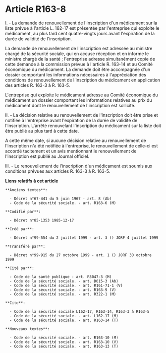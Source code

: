 # Article R163-8

I. - La demande de renouvellement de l'inscription d'un médicament sur la liste prévue à l'article L. 162-17 est présentée
par l'entreprise qui exploite le médicament, au plus tard cent quatre-vingts jours avant l'expiration de la durée de validité
de l'inscription.

La demande de renouvellement de l'inscription est adressée au ministre chargé de la sécurité sociale, qui en accuse réception
et en informe le ministre chargé de la santé ; l'entreprise adresse simultanément copie de cette demande à la commission
prévue à l'article R. 163-14 et au Comité économique du médicament. La demande doit être accompagnée d'un dossier comportant
les informations nécessaires à l'appréciation des conditions de renouvellement de l'inscription du médicament en application
des articles R. 163-3 à R. 163-5.

L'entreprise qui exploite le médicament adresse au Comité économique du médicament un dossier comportant les informations
relatives au prix du médicament dont le renouvellement de l'inscription est sollicité.

II. - La décision relative au renouvellement de l'inscription doit être prise et notifiée à l'entreprise avant l'expiration
de la durée de validité de l'inscription. L'arrêté renouvelant l'inscription du médicament sur la liste doit être publié au
plus tard à cette date.

A cette même date, si aucune décision relative au renouvellement de l'inscription n'a été notifiée à l'entreprise, le
renouvellement de celle-ci est accordé tacitement et un avis mentionnant le renouvellement de l'inscription est publié au
Journal officiel.

III. - Le renouvellement de l'inscription d'un médicament est soumis aux conditions prévues aux articles R. 163-3 à R. 163-5.

**Liens relatifs à cet article**

	**Anciens textes**:

	  - Décret n°67-441 du 5 juin 1967 - art. 8 (Ab)
	  - Code de la sécurité sociale. - art. R163-6 (M)

	**Codifié par**:

	  - Décret n°85-1353 1985-12-17

	**Créé par**:

	  - Décret n°99-554 du 2 juillet 1999 - art. 3 () JORF 4 juillet 1999

	**Transféré par**:

	  - Décret n°99-915 du 27 octobre 1999 - art. 1 () JORF 30 octobre 1999

	**Cité par**:

	  - Code de la santé publique - art. R5047-3 (M)
	  - Code de la sécurité sociale. - art. D615-3 (Ab)
	  - Code de la sécurité sociale. - art. R161-71-1 (V)
	  - Code de la sécurité sociale. - art. R163-9 (V)
	  - Code de la sécurité sociale. - art. R322-1 (M)

	**Cite**:

	  - Code de la sécurité sociale L162-17, R163-14, R163-3 à R163-5
	  - Code de la sécurité sociale. - art. L162-17 (M)
	  - Code de la sécurité sociale. - art. R163-14 (T)

	**Nouveaux textes**:

	  - Code de la sécurité sociale. - art. R163-10 (M)
	  - Code de la sécurité sociale. - art. R163-10 (V)
	  - Code de la sécurité sociale. - art. R163-13 (T)
